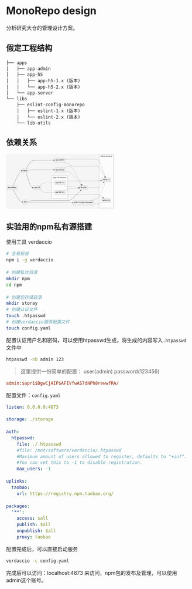 # MonoRepo design

分析研究大仓的管理设计方案。

## 假定工程结构
```
├── apps
│   ├── app-admin
│   ├── app-h5
│   │   ├── app-h5-1.x (版本)
│   │   └── app-h5-2.x (版本)
│   └── app-server
└── libs
    ├── eslint-config-monorepo
    │   ├── eslint-1.x (版本)
    │   └── eslint-2.x (版本)
    └── lib-utils
```

## 依赖关系
![img.png](img.png)

## 实验用的npm私有源搭建
使用工具 verdaccio
```bash
# 全局安装
npm i -g verdaccio

# 创建私仓目录
mkdir npm
cd npm

# 创建包存储目录
mkdir storay
# 创建认证文件
touch .htpasswd
# 创建verdaccio服务配置文件
touch config.yaml
```

配置认证用户名和密码，可以使用htpasswd生成，将生成的内容写入`.htpasswd`文件中
```bash
htpasswd -nb admin 123
```
> 这里提供一份简单的配置： user(admin)  password(123456)
```ini
admin:$apr1$DgwCjAIP$AFIVfwAS7dNPh8rewwfRA/
```

配置文件：`config.yaml`
```yaml
listen: 0.0.0.0:4873

storage: ./storage

auth:
  htpasswd:
    file: ./.htpasswd
    #file: /mnt/software/verdaccio/.htpasswd
    #Maximum amount of users allowed to register, defaults to "+inf".
    #You can set this to -1 to disable registration.
    max_users: -1

uplinks:
  taobao:
    url: https://registry.npm.taobao.org/

packages:
  '**':
    access: $all
    publish: $all
    unpublish: $all
    proxy: taobao
```

配置完成后，可以直接启动服务
```bash
verdaccio -c config.yaml
```

完成后可以访问：localhost:4873 来访问，npm包的发布及管理，可以使用admin这个账号。
